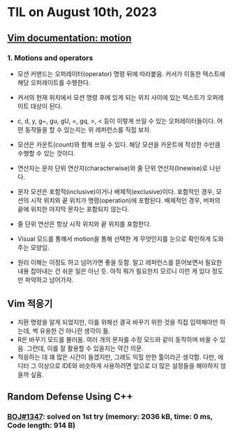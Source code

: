 # **TIL on August 10th, 2023**

## [Vim documentation: motion](https://vimdoc.sourceforge.net/htmldoc/motion.html)
### 1. Motions and operators
* 모션 커맨드는 오퍼레이터(operator) 명령 뒤에 따라붙음. 커서가 이동한 텍스트에 해당 오퍼레이트를 수행한다.
* 커서의 현재 위치에서 모션 명령 후에 있게 되는 위치 사이에 있는 텍스트가 오퍼레이트 대상이 된다.
* c, d, y, g~, gu, gU, =, gq, >, < 등이 이렇게 쓰일 수 있는  오퍼레이터들이다. 어떤 동작들을 할 수 있는지는 위 레퍼런스를 직접 보자.
* 모션은 카운트(count)와 함께 쓰일 수 있다. 해당 모션을 카운트에 작성한 수만큼 수행할 수 있는 것이다.
* 연산자는 문자 단위 연산자(characterwise)와 줄 단위 연산자(linewise)로 나뉜다.
* 문자 모션은 포함적(inclusive)이거나 배제적(exclusive)이다. 포함적인 경우, 모션의 시작 위치와 끝 위치가 명령(operation)에 포함된다. 배제적인 경우, 버퍼의 끝에 위치한 마지막 문자는 포함되지 않는다.
* 줄 단위 연산은 항상 시작 위치와 끝 위치를 포함한다.

* Visual 모드를 통해서 motion을 통해 선택한 게 무엇인지를 눈으로 확인하게 도와주는 모양임.
* 원리 이해는 이정도 하고 넘어가면 좋을 듯함. 말고 레퍼런스를 뜯어보면서 필요한 내용 잡아내는 건 쉬운 일은 아닌 듯. 아직 뭐가 필요한지 모르니 이런 게 있다 정도만 파악하고 넘어가자.


## Vim 적응기
* 치환 명령을 알게 되었지만, 이를 위해선 결국 바꾸기 위한 것을 직접 입력해야만 하는데, 썩 유용한 건 아니란 생각이 듦.
* R은 바꾸기 모드를 불러옴. 여러 개의 문자를 수정 모드와 같이 동작하며 바꿀 수 있음. 그런데, 이를 잘 활용할 수 있을지는 약간 의문.
* 적응하는 데 꽤 많은 시간이 들겠지만, 그래도 익힐 만한 툴이라곤 생각함. 다만, 에디터 그 이상으로 IDE와 비슷하게 사용하려면 앞으로 더 많은 설정들을 해야하지 않을까 싶음.


## Random Defense Using C++
### [BOJ#1347](/Problem%20Solving/boj/random%20defense/1347-08-10-2023.cpp): solved on 1st try (memory: 2036 kB, time: 0 ms, Code length: 914 B)